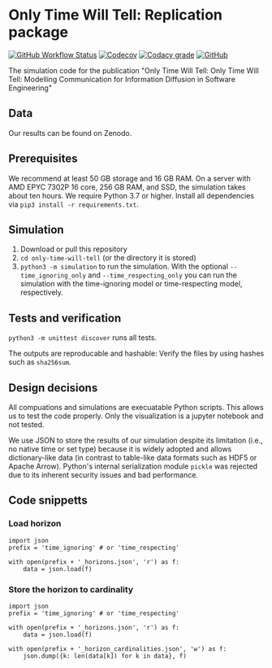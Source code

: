 # Only Time Will Tell: Replication package

[![GitHub Workflow Status](https://img.shields.io/github/workflow/status/michaeldorner/only-time-will-tell/CI)](https://github.com/michaeldorner/only-time-will-tell/actions)
[![Codecov](https://img.shields.io/codecov/c/github/michaeldorner/only-time-will-tell)](https://app.codecov.io/gh/michaeldorner/only-time-will-tell)
[![Codacy grade](https://img.shields.io/codacy/grade/bc4bb89d16074ad981365c00e6a8ed5c)](https://app.codacy.com/gh/michaeldorner/only-time-will-tell/dashboard)
[![GitHub](https://img.shields.io/github/license/michaeldorner/only-time-will-tell)](./LICENSE)

The simulation code for the publication "Only Time Will Tell: Only Time Will Tell: Modelling Communication for Information Diffusion in Software Engineering"


## Data

Our results can be found on Zenodo. 


## Prerequisites

We recommend at least 50 GB storage and 16 GB RAM. On a server with AMD EPYC 7302P 16 core, 256 GB RAM, and SSD, the simulation takes about ten hours. 
We require Python 3.7 or higher. Install all dependencies via ```pip3 install -r requirements.txt```. 


## Simulation

1. Download or pull this repository
2. `cd only-time-will-tell` (or the directory it is stored)
3. `python3 -m simulation` to run the simulation. With the optional ```--time_ignoring_only``` and ```--time_respecting_only``` you can run the simulation with the time-ignoring model or time-respecting model, respectively.


## Tests and verification

`python3 -m unittest discover` runs all tests. 

The outputs are reproducable and hashable: Verify the files by using hashes such as `sha256sum`.


## Design decisions

All compuations and simulations are execuatable Python scripts. This allows us to test the code properly. Only the visualization is a jupyter notebook and not tested. 

We use JSON to store the results of our simulation despite its limitation (i.e., no native time or set type) because it is widely adopted and allows dictionary-like data (in contrast to table-like data formats such as HDF5 or Apache Arrow). Python's internal serialization module `pickle` was rejected due to its inherent security issues and bad performance. 

## Code snippetts

### Load horizon

```
import json
prefix = 'time_ignoring' # or 'time_respecting' 

with open(prefix + '_horizons.json', 'r') as f:
    data = json.load(f)
```

### Store the horizon to cardinality

```
import json
prefix = 'time_ignoring' # or 'time_respecting' 

with open(prefix + '_horizons.json', 'r') as f:
    data = json.load(f)
  
with open(prefix + '_horizon_cardinalities.json', 'w') as f:
    json.dump({k: len(data[k]) for k in data}, f)
```

